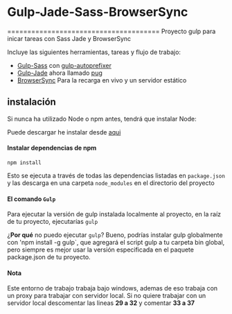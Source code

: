 # Gulp-Jade-Sass-BrowserSync
======================================
Proyecto gulp para inicar tareas con Sass Jade y BrowserSync

Incluye las siguientes herramientas, tareas y flujo de trabajo:

- [Gulp-Sass](https://www.npmjs.com/package/gulp-sass/) con [gulp-autoprefixer](https://www.npmjs.com/package/gulp-autoprefixer/)
- [Gulp-Jade](https://www.npmjs.com/package/gulp-jade/) ahora llamado [pug](http://pugjs.com)
- [BrowserSync](http://browsersync.io) Para la recarga en vivo y un servidor estático


## instalación

Si nunca ha utilizado Node o npm antes, tendrá que instalar Node:

Puede descargar he instalar desde [aqui](https://nodejs.org/en/)

#### Instalar dependencias de npm 

``` 
npm install 
```

Esto se ejecuta a través de todas las dependencias listadas en `package.json` y las descarga en una carpeta `node_modules` en el directorio del proyecto

#### El comando `Gulp`

Para ejecutar la versión de gulp instalada localmente al proyecto, en la raíz de tu proyecto, ejecutarías `gulp` 

¿**Por qué** no puedo ejecutar `gulp`? Bueno, podrías instalar gulp globalmente con 'npm install -g gulp`, que agregará el script gulp a tu carpeta bin global, pero siempre es mejor usar la versión especificada en el paquete package.json de tu proyecto.

#### Nota

Este entorno de trabajo trabaja bajo windows, ademas de eso trabaja con un proxy para trabajar con servidor local. Si no quiere trabajar con un servidor local descomentar las lineas **29 a 32** y comentar **33 a 37**